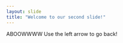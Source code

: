 ```yaml
---
layout: slide
title: "Welcome to our second slide!"
---
```

ABOOWWWW
Use the left arrow to go back!

